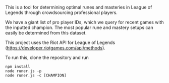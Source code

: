 This is a tool for determining optimal runes and masteries in League of Legends
through crowdsourcing professional players.

We have a giant list of pro player IDs, which we query for recent games
with the inputted champion. The most popular rune and mastery setups can easily be
determined from this dataset.

This project uses the Riot API for League of Legends (https://developer.riotgames.com/api/methods).

To run this, clone the repository and run
```
npm install
node runer.js -p
node runer.js -c [CHAMPION]
```
